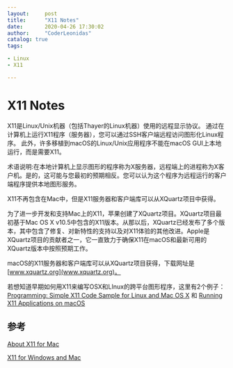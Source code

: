 ```yaml
---
layout:     post
title:      "X11 Notes"
date:       2020-04-26 17:30:02
author:     "CoderLeonidas"
catalog: true
tags:

- Linux
- X11

---
```


# X11 Notes

X11是Linux/Unix机器（包括Thayer的Linux机器）使用的远程显示协议。 通过在计算机上运行X11程序（服务器），您可以通过SSH客户端远程访问图形化Linux程序。 此外，许多移植到macOS的Linux/Unix应用程序不能在macOS GUI上本地运行，而是需要X11。

术语说明:在本地计算机上显示图形的程序称为X服务器，远程端上的进程称为X客户机。是的，这可能与您最初的预期相反。您可以认为这个程序为远程运行的客户端程序提供本地图形服务。


X11不再包含在Mac中，但是X11服务器和客户端库可以从XQuartz项目中获得。

为了进一步开发和支持Mac上的X11，苹果创建了XQuartz项目。XQuartz项目最初基于Mac OS X v10.5中包含的X11版本。从那以后，XQuartz已经发布了多个版本，其中包含了修复、对新特性的支持以及对X11体验的其他改进。Apple是XQuartz项目的贡献者之一，它一直致力于确保X11在macOS和最新可用的XQuartz版本中按照预期工作。

macOS的X11服务器和客户端库可以从XQuartz项目获得，下载网址是[www.xquartz.org](www.xquartz.org)。


若想知道早期如何用X11来编写OSX和LInux的跨平台图形程序，这里有2个例子：[Programming: Simple X11 Code Sample for Linux and Mac OS X](https://www.geeks3d.com/20120102/programming-tutorial-simple-x11-x-window-code-sample-for-linux-and-mac-os-x/) 和 [Running X11 Applications on macOS](https://www.flagsoft.com/cmswp/en/support/kb/running-x11-applications-on-mac-os-x/)

## 参考

[About X11 for Mac](https://support.apple.com/en-us/HT201341)

[X11 for Windows and Mac](https://kb.thayer.dartmouth.edu/article/336-x11-for-windows-and-mac)